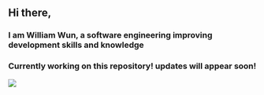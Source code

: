 ## Hi there,
### I am William Wun, a software engineering improving development skills and knowledge
### Currently working on this repository! updates will appear soon!

![](https://komarev.com/ghpvc/?username=wwun)
<!--
**wwun/wwun** is a ✨ _special_ ✨ repository because its `README.md` (this file) appears on your GitHub profile.

Here are some ideas to get you started:

- 🔭 I’m currently working on ...
- 🌱 I’m currently learning ...
- 👯 I’m looking to collaborate on ...
- 🤔 I’m looking for help with ...
- 💬 Ask me about ...
- 📫 How to reach me: ...
- 😄 Pronouns: ...
- ⚡ Fun fact: ...
-->
